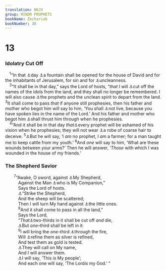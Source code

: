 ```yaml
---
translation: NKJV
group: MINOR PROPHETS
bookName: Zechariah 
bookNumber: 38
---
```


<div class="title"><h1>13</h1><h3>Idolatry Cut Off</h3></div>
<span class="verse xa_13_1"> <sup>1</sup>“In that <a data-toggle="tooltip" data-placement="bottom" title="Acts 10:43; (Rev. 21:6, 7)">⚓</a>day <a data-toggle="tooltip" data-placement="bottom" title="Ps. 36:9; (Heb. 9:14; 1 John 1:7)">⚓</a>a fountain shall be opened for the house of David and for the inhabitants of Jerusalem, for sin and for <a data-toggle="tooltip" data-placement="bottom" title="Num. 19:17; Is. 4:4; Ezek. 36:25">⚓</a>uncleanness.<br/></span>
<span class="verse xa_13_2"> <sup>2</sup>“It shall be in that day,” says the Lord of hosts, “<i>that</i> I will <a data-toggle="tooltip" data-placement="bottom" title="Ex. 23:13; Hos. 2:17">⚓</a>cut off the names of the idols from the land, and they shall no longer be remembered. I will also cause <a data-toggle="tooltip" data-placement="bottom" title="Jer. 23:14, 15; 2 Pet. 2:1">⚓</a>the prophets and the unclean spirit to depart from the land. </span>
<span class="verse xa_13_3"><sup>3</sup>It shall come to pass <i>that</i> if anyone still prophesies, then his father and mother who begot him will say to him, ‘You shall <a data-toggle="tooltip" data-placement="bottom" title="Deut. 18:20; (Ezek. 14:9)">⚓</a>not live, because you have spoken lies in the name of the Lord.’ And his father and mother who begot him <a data-toggle="tooltip" data-placement="bottom" title="Deut. 13:6–11; (Matt. 10:37)">⚓</a>shall thrust him through when he prophesies.<br/></span>
<span class="verse xa_13_4"> <sup>4</sup>“And it shall be in that day <i>that</i><a data-toggle="tooltip" data-placement="bottom" title="Jer. 6:15; 8:9; (Mic. 3:6, 7)">⚓</a>every prophet will be ashamed of his vision when he prophesies; they will not wear <a data-toggle="tooltip" data-placement="bottom" title="2 Kin. 1:8; Is. 20:2; Matt. 3:4">⚓</a>a robe of coarse hair to deceive. </span>
<span class="verse xa_13_5"><sup>5</sup><a data-toggle="tooltip" data-placement="bottom" title="Amos 7:14">⚓</a>But he will say, ‘I <i>am</i> no prophet, I <i>am</i> a farmer; for a man taught me to keep cattle from my youth.’ </span>
<span class="verse xa_13_6"><sup>6</sup>And <i>one</i> will say to him, ‘What are these wounds between your arms?’ Then he will answer, ‘<i>Those</i> with which I was wounded in the house of my friends.’<br/></span>
<div class="title"><h3>The Shepherd Savior</h3></div>
<span class="verse xa_13_7">  <sup>7</sup>“Awake, O sword, against <a data-toggle="tooltip" data-placement="bottom" title="Is. 40:11; Ezek. 34:23, 24; 37:24; Mic. 5:2, 4">⚓</a>My Shepherd,<br/>   Against the Man <a data-toggle="tooltip" data-placement="bottom" title="(John 10:30)">⚓</a>who is My Companion,”<br/>   Says the Lord of hosts.<br/>   <a data-toggle="tooltip" data-placement="bottom" title="Matt. 26:31, 56, 67; Mark 14:27; 1 Pet. 5:4; Rev. 7:16, 17">⚓</a>“Strike the Shepherd,<br/>   And the sheep will be scattered;<br/>   Then I will turn My hand against <a data-toggle="tooltip" data-placement="bottom" title="Luke 12:32">⚓</a>the little ones.<br/></span>
<span class="verse xa_13_8">   <sup>8</sup>And it shall come to pass in all the land,”<br/>   Says the Lord,<br/>   “<i>That</i><a data-toggle="tooltip" data-placement="bottom" title="Is. 6:13; Ezek. 5:2, 4, 12">⚓</a>two-thirds in it shall be cut off <i>and</i> die,<br/>   <a data-toggle="tooltip" data-placement="bottom" title="(Rom. 11:5)">⚓</a>But <i>one</i>–third shall be left in it:<br/></span>
<span class="verse xa_13_9">   <sup>9</sup>I will bring the <i>one</i>–third <a data-toggle="tooltip" data-placement="bottom" title="Is. 48:10; Ezek. 20:38; Mal. 3:3">⚓</a>through the fire,<br/>   Will <a data-toggle="tooltip" data-placement="bottom" title="1 Pet. 1:6, 7">⚓</a>refine them as silver is refined,<br/>   And test them as gold is tested.<br/>   <a data-toggle="tooltip" data-placement="bottom" title="Ps. 50:15; Zeph. 3:9; (Zech. 12:10)">⚓</a>They will call on My name,<br/>   And I will answer them.<br/>   <a data-toggle="tooltip" data-placement="bottom" title="Jer. 30:22; Hos. 2:23">⚓</a>I will say, ‘This <i>is</i> My people’;<br/>   And each one will say, ‘The Lord<i>is</i> my God.’ ”<br/></span>
